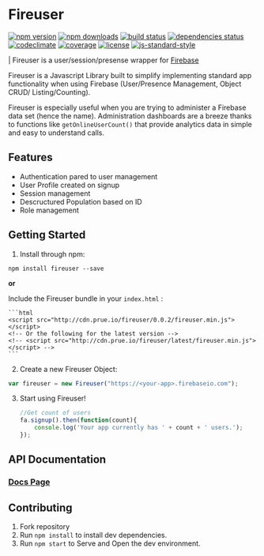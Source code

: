 # Fireuser
[![npm version](https://img.shields.io/npm/v/fireuser.svg?style=flat-square)](https://www.npmjs.com/package/fireuser)
[![npm downloads](https://img.shields.io/npm/dm/fireuser.svg?style=flat-square)](https://www.npmjs.com/package/fireuser)
[![build status](https://img.shields.io/travis/prescottprue/fireuser/master.svg?style=flat-square)](https://travis-ci.org/prescottprue/fireuser)
[![dependencies status](https://img.shields.io/david/prescottprue/fireuser/master.svg?style=flat-square)](https://david-dm.org/prescottprue/fireuser)
[![codeclimate](https://img.shields.io/codeclimate/github/prescottprue/fireuser.svg?style=flat-square)](https://codeclimate.com/github/prescottprue/fireuser)
[![coverage](https://img.shields.io/codeclimate/coverage/github/prescottprue/fireuser.svg?style=flat-square)](https://codeclimate.com/github/prescottprue/fireuser)
[![license](https://img.shields.io/npm/l/fireuser.svg?style=flat-square)](https://github.com/prescottprue/fireuser/blob/master/LICENSE)
[![js-standard-style](https://img.shields.io/badge/code%20style-standard-brightgreen.svg?style=flat-square)](http://standardjs.com/)

| Fireuser is a user/session/presense wrapper for [Firebase](http://firebase.com)

Fireuser is a Javascript Library built to simplify implementing standard app functionality when using Firebase (User/Presence Management, Object CRUD/ Listing/Counting).

Fireuser is especially useful when you are trying to administer a Firebase data set (hence the name). Administration dashboards are a breeze thanks to functions like `getOnlineUserCount()` that provide analytics data in simple and easy to understand calls.

## Features
* Authentication pared to user management
* User Profile created on signup
* Session management
* Descructured Population based on ID
* Role management


## Getting Started

1. Install through npm:

  `npm install fireuser --save`

  **or**

  Include the Fireuser bundle in your `index.html` :

    ```html
    <script src="http://cdn.prue.io/fireuser/0.0.2/fireuser.min.js"></script>
    <!-- Or the following for the latest version -->
    <!-- <script src="http://cdn.prue.io/fireuser/latest/fireuser.min.js"></script> -->
    ```

2. Create a new Fireuser Object:

  ```javascript
var fireuser = new Fireuser("https://<your-app>.firebaseio.com");
  ```

3. Start using Fireuser!
    ```javascript
    //Get count of users
    fa.signup().then(function(count){
        console.log('Your app currently has ' + count + ' users.');
    });
    ```

## API Documentation
### [Docs Page](http://prescottprue.github.com/fireuser)

## Contributing

1. Fork repository
2. Run `npm install` to install dev dependencies.
3. Run `npm start` to Serve and Open the dev environment.
